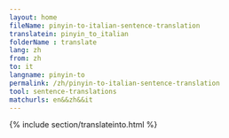 ```yaml
---
layout: home
fileName: pinyin-to-italian-sentence-translation
translatein: pinyin_to_italian
folderName : translate
lang: zh
from: zh
to: it
langname: pinyin-to
permalink: /zh/pinyin-to-italian-sentence-translation
tool: sentence-translations
matchurls: en&&zh&&it
---
```

{% include section/translateinto.html %}
